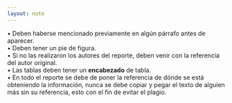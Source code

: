 ```yaml
---
layout: note
---
```


• Deben haberse mencionado previamente en algún párrafo antes de aparecer.  
• Deben tener un pie de figura.  
• Si no las realizaron los autores del reporte, deben venir con la referencia del autor original.  
• Las tablas deben tener un **encabezado** de tabla.  
• En todo el reporte se debe de poner la referencia de dónde se está obteniendo la información, nunca se debe copiar y pegar el texto de alguien más sin su referencia, esto con el fin de evitar el plagio.